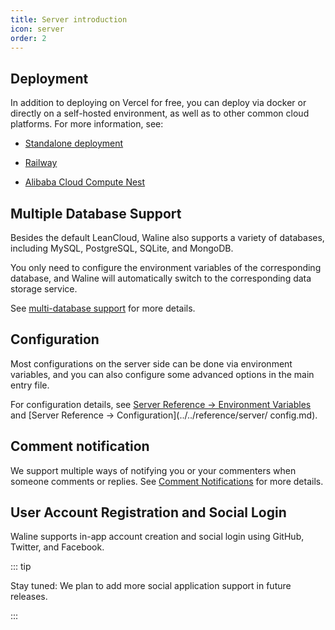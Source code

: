 ```yaml
---
title: Server introduction
icon: server
order: 2
---
```


## Deployment

In addition to deploying on Vercel for free, you can deploy via docker or directly on a self-hosted environment, as well as to other common cloud platforms. For more information, see:

- [Standalone deployment](../deploy/vps.md)

- [Railway](../deploy/railway.md)

- [Alibaba Cloud Compute Nest](../deploy/aliyun-computenest.md)

## Multiple Database Support

Besides the default LeanCloud, Waline also supports a variety of databases, including MySQL, PostgreSQL, SQLite, and MongoDB.

You only need to configure the environment variables of the corresponding database, and Waline will automatically switch to the corresponding data storage service.

See [multi-database support](../database.md) for more details.

## Configuration

Most configurations on the server side can be done via environment variables, and you can also configure some advanced options in the main entry file.

For configuration details, see [Server Reference → Environment Variables](../../reference/server/env.md) and [Server Reference → Configuration](../../reference/server/ config.md).

## Comment notification

We support multiple ways of notifying you or your commenters when someone comments or replies. See [Comment Notifications](../features/notification.md) for more details.

## User Account Registration and Social Login

Waline supports in-app account creation and social login using GitHub, Twitter, and Facebook.

::: tip

Stay tuned: We plan to add more social application support in future releases.

:::
